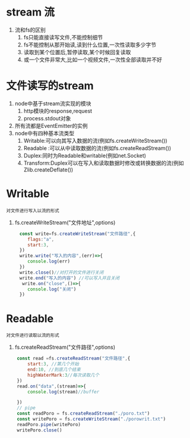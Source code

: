 # stream 流
1. 流和fs的区别
   1. fs只能直接读写文件,不能控制细节
   2. fs不能控制从那开始读,读到什么位置,一次性读取多少字节
   3. 读取到某个位置后,暂停读取,某个时候回复读取
   4. 或一个文件非常大,比如一个视频文件,一次性全部读取并不好
# 文件读写的stream 
1. node中基于stream流实现的模块
   1. http模块的response,request
   2. process.stdout对象
2. 所有流都是EventEmitter的实例
3. node中有四种基本流类型
   1. Writable:可以向其写入数据的流(例如fs.createWriteStream())
   2. Readable :可以从中读取数据的流(例如fs.createReadStream())
   3. Duplex:同时为Readable和writable(例如net.Socket)
   4. Transform:Duplex可以在写入和读取数据时修改或转换数据的流(例如Zlib.createDeflate())
# Writable
    对文件进行写入以流的形式
1. fs.createWriteStream("文件地址",options)
```javascript 
     const write=fs.createWriteStream("文件路径",{
        flags:"a",
        start:3,
     })
     write.write("写入的内容",(err)=>{
        console.log(err)
     })
     write.close()//对打开的文件进行关闭
     write.end("写入的内容") //可以写入并且关闭
      write.on("close",()=>{
        console.log("关闭")
     })

```
# Readable
    对文件进行读取以流的形式
1. fs.createReadStream("文件路径",options)
```javascript
    const read =fs.createReadStream("文件路径",{
        start:3, //第几个开始
        end:10, //到底几个结束
        highWaterMark:3//每次读取几个
    })
    read.on("data",(stream)=>{
        console.log(stream)//buffer

    })
    // pipe
    const readPoro = fs.createReadStream("./poro.txt")
    const writePoro = fs.createWriteStream("./porowrit.txt")
    readPoro.pipe(writePoro)
    writePoro.close()
```

